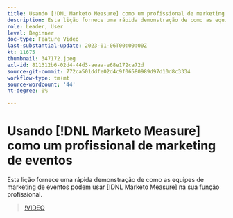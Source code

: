 ```yaml
---
title: Usando [!DNL Marketo Measure] como um profissional de marketing de eventos
description: Esta lição fornece uma rápida demonstração de como as equipes de marketing de eventos podem usar [!DNL Marketo Measure] na sua função profissional.
role: Leader, User
level: Beginner
doc-type: Feature Video
last-substantial-update: 2023-01-06T00:00:00Z
kt: 11675
thumbnail: 347172.jpeg
exl-id: 811312b6-02d4-44d3-aeaa-e68e172ca72d
source-git-commit: 772ca501ddfe02d4c9f06580989d97d10d8c3334
workflow-type: tm+mt
source-wordcount: '44'
ht-degree: 0%

---
```


# Usando [!DNL Marketo Measure] como um profissional de marketing de eventos

Esta lição fornece uma rápida demonstração de como as equipes de marketing de eventos podem usar [!DNL Marketo Measure] na sua função profissional.

>[!VIDEO](https://video.tv.adobe.com/v/347172/?quality=12&learn=on)
